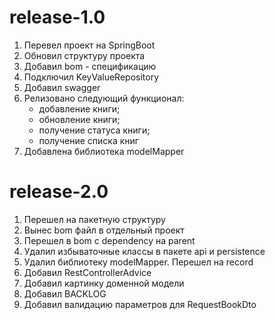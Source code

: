 # release-1.0
1. Перевел проект на SpringBoot
2. Обновил структуру проекта
3. Добавил bom - спецификацию
4. Подключил KeyValueRepository
5. Добавил swagger
6. Релизовано следующий функционал:
   - добавление книги;
   - обновление книги;
   - получение статуса книги;
   - получение списка книг
7. Добавлена библиотека modelMapper

# release-2.0
1. Перешел на пакетную структуру
2. Вынес bom файл в отдельный проект
3. Перешел в bom с dependency на parent
4. Удалил избываточные классы в пакете api и persistence
5. Удалил библиотеку modelMapper. Перешел на record
6. Добавил RestControllerAdvice
7. Добавил картинку доменной модели
8. Добавил BACKLOG
9. Добавил валидацию параметров для RequestBookDto
